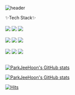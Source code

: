 ![header](https://capsule-render.vercel.app/api?type=slice&color=black&height=200&text=slice&fontAlign=70&rotate=13&fontAlignY=25&desc=welcome%20my%20is%20also%20git.&descAlign=70.&descAlignY=44&fontColor=white)

<div align="left">
	✨Tech Stack✨
	<br/>
	<br/>
	<div>
		<img src="https://img.shields.io/badge/Java-007396?style=flat-square&logo=Java&logoColor=black"/>
		<img src="https://img.shields.io/badge/PHP-777BB4?style=flat-square&logo=php&logoColor=black"/>
		<img src="https://img.shields.io/badge/SpringBoot-6AA84F?style=flat-square&logo=springboot&logoColor=black"/>
	</div>
	<br/>
	<div>
		<img src="https://img.shields.io/badge/JavaScript-FFFF00?style=flat-square&logo=javascript&logoColor=black"/>
		<img src="https://img.shields.io/badge/React-61DAFB?style=flat-square&logo=react&logoColor=black"/>
		<img src="https://img.shields.io/badge/TypeScript-3178C6?style=flat-square&logo=typescript&logoColor=black"/>
	</div>
	<br/>
	<div>
		<img src="https://img.shields.io/badge/Oracle-F80000?style=flat-square&logo=oracle&logoColor=black"/>
		<img src="https://img.shields.io/badge/MariaDB-003545?style=flat-square&logo=mariadb&logoColor=black"/>
		<img src="https://img.shields.io/badge/MySql-4479A1?style=flat-square&logo=mysql&logoColor=black"/>
	</div>
</div>
<br/>

[![ParkJeeHoon's GitHub stats](https://github-readme-stats.vercel.app/api?username=ParkHanSeo&hide_title=true&show_icons=true&disable_animations=true&theme=dark)](https://github.com/ParkHanSeo/github-readme-stats) 

[![ParkJeeHoon's GitHub stats](https://github-readme-stats.vercel.app/api/top-langs?username=ParkHanSeo&layout=compact&hide=HTML,CSS,SCSS&theme=dark)](https://github.com/anuraghazra/github-readme-stats)  

[![Hits](https://hits.seeyoufarm.com/api/count/incr/badge.svg?url=https%3A%2F%2Fgithub.com%2FParkHanSeo&count_bg=%2379C83D&title_bg=%23555555&icon=&icon_color=%23E7E7E7&title=hits&edge_flat=false)](https://hits.seeyoufarm.com)

<!--
**ParkHanSeo/ParkHanSeo** is a ✨ _special_ ✨ repository because its `README.md` (this file) appears on your GitHub profile.

Here are some ideas to get you started:

- 🔭 I’m currently working on ...
- 🌱 I’m currently learning ...
- 👯 I’m looking to collaborate on ...
- 🤔 I’m looking for help with ...
- 💬 Ask me about ...
- 📫 How to reach me: ...
- 😄 Pronouns: ...
- ⚡ Fun fact: ...
-->
